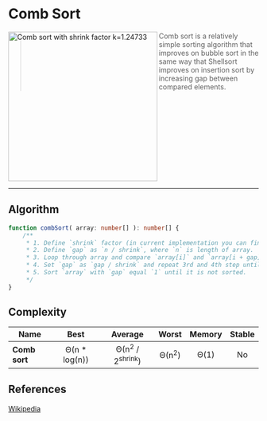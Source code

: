 # Comb Sort

<img
    align="left" width="300px" alt="Comb sort with shrink factor k=1.24733"
    src="https://upload.wikimedia.org/wikipedia/commons/4/46/Comb_sort_demo.gif"
/>


> Comb sort is a relatively simple sorting algorithm that improves on bubble sort in the same way that
> Shellsort improves on insertion sort by increasing gap between compared elements.

<br clear="both"/>

---

## Algorithm

```TypeScript
function combSort( array: number[] ): number[] {
    /**
     * 1. Define `shrink` factor (in current implementation you can find it equal 1.24733)
     * 2. Define `gap` as `n / shrink`, where `n` is length of array.
     * 3. Loop through array and compare `array[i]` and `array[i + gap]` elements, swap them if their order is incorrect.
     * 4. Set `gap` as `gap / shrink` and repeat 3rd and 4th step until `gap` is not equal `1`.
     * 5. Sort `array` with `gap` equal `1` until it is not sorted.
     */
}
```

## Complexity

| Name           | Best            | Average                                 | Worst               | Memory    | Stable    |
| -------------- | :-------------: | :-------------------------------------: | :-----------------: | :-------: | :-------: |
| **Comb sort**  | Θ(n * log(n))   | Θ(n<sup>2</sup> / 2<sup>shrink</sup>)   | Θ(n<sup>2</sup>)    | Θ(1)      | No        |


## References

[Wikipedia](https://en.wikipedia.org/wiki/Comb_sort)
